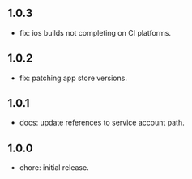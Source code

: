 ## 1.0.3

* fix: ios builds not completing on CI platforms.

## 1.0.2

* fix: patching app store versions.

## 1.0.1

* docs: update references to service account path.

## 1.0.0

* chore: initial release.
